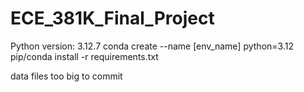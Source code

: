# ECE_381K_Final_Project
Python version: 3.12.7
conda create --name [env_name] python=3.12
pip/conda install -r requirements.txt

data files too big to commit